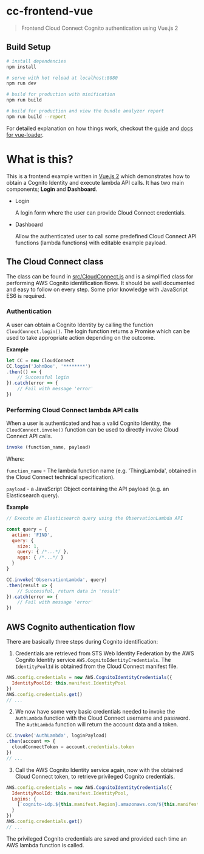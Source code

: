 # cc-frontend-vue

> Frontend Cloud Connect Cognito authentication using Vue.js 2

## Build Setup

``` bash
# install dependencies
npm install

# serve with hot reload at localhost:8080
npm run dev

# build for production with minification
npm run build

# build for production and view the bundle analyzer report
npm run build --report
```

For detailed explanation on how things work, checkout the [guide](http://vuejs-templates.github.io/webpack/) and [docs for vue-loader](http://vuejs.github.io/vue-loader).

# What is this?

This is a frontend example written in [Vue.js 2](https://vuejs.org/) which demonstrates how to obtain a Cognito Identity and execute lambda API calls. It has two main components; **Login** and **Dashboard**.

* Login

	A login form where the user can provide Cloud Connect credentials.

* Dashboard

    Allow the authenticated user to call some predefined Cloud Connect API functions (lambda functions) with editable example payload.

## The Cloud Connect class

The class can be found in [src/CloudConnect.js](src/CloudConnect.js) and is a simplified class for performing AWS Cognito identification flows. It should be well documented and easy to follow on every step. Some prior knowledge with JavaScript ES6 is required.

### Authentication

A user can obtain a Cognito Identity by calling the function `CloudConnect.login()`. The login function returns a Promise which can be used to take appropriate action depending on the outcome.

**Example**
```javascript
let CC = new CloudConnect
CC.login('JohnDoe', '********')
.then(() => {
    // Successful login
}).catch(error => {
    // Fail with message 'error'
})
```

### Performing Cloud Connect lambda API calls

When a user is authenticated and has a valid Cognito Identity, the `CloudConnect.invoke()` function can be used to directly invoke Cloud Connect API calls.

```javascript
invoke (function_name, payload)
```
Where:

`function_name` - The lambda function name (e.g. 'ThingLambda', obtained in the Cloud Connect technical specification).

`payload` - a JavaScript Object containing the API payload (e.g. an Elasticsearch query).

**Example**

```javascript
// Execute an Elasticsearch query using the ObservationLambda API

const query = {
  action: 'FIND',
  query: {
    size: 1,
    query: { /*...*/ },
    aggs: { /*...*/ }
  }
}

CC.invoke('ObservationLambda', query)
.then(result => {
    // Successful, return data in 'result'
}).catch(error => {
    // Fail with message 'error'
})
```

## AWS Cognito authentication flow

There are basically three steps during Cognito identification:

  1. Credentials are retrieved from STS Web Identity Federation by the AWS Cognito Identity service `AWS.CognitoIdentityCredentials`. The `IdentityPoolId` is obtained from the Cloud Connect manifest file.

  ```javascript
  AWS.config.credentials = new AWS.CognitoIdentityCredentials({
    IdentityPoolId: this.manifest.IdentityPool
  })
  AWS.config.credentials.get()
  // ...
  ```

  2. We now have some very basic credentials needed to invoke the `AuthLambda` function with the Cloud Connect username and password. The `AuthLambda` function will return the account data and a token.

  ```javascript
  CC.invoke('AuthLambda', loginPayload)
  .then(account => {
    cloudConnectToken = account.credentials.token
  })
  // ...
  ```

  3. Call the AWS Cognito Identity service again, now with the obtained Cloud Connect token, to retrieve privileged Cognito credentials.

  ```javascript
  AWS.config.credentials = new AWS.CognitoIdentityCredentials({
    IdentityPoolId: this.manifest.IdentityPool,
    Logins: {
      [`cognito-idp.${this.manifest.Region}.amazonaws.com/${this.manifest.UserPool}`]: cloudConnectToken
    }
  })
  AWS.config.credentials.get()
  // ...
  ```

The privileged Cognito credentials are saved and provided each time an AWS lambda function is called.
